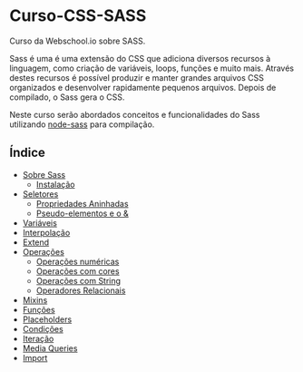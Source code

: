 # Curso-CSS-SASS
Curso da Webschool.io sobre SASS.

Sass é uma é uma extensão do CSS que adiciona diversos recursos à linguagem, como criação de variáveis, loops, funções e muito mais. Através destes recursos é possível produzir e manter grandes arquivos CSS organizados e desenvolver rapidamente pequenos arquivos. Depois de compilado, o Sass gera o CSS.

Neste curso serão abordados conceitos e funcionalidades do Sass utilizando <a href="https://github.com/sass/node-sass" target="_blank">node-sass</a> para compilação.

## Índice

- <a href="Apostila/about.md" target="_blank">Sobre Sass</a>
  - <a href="Apostila/about.md#instalação" target="_blank">Instalação</a>
- <a href="Apostila/selectors.md" target="_blank">Seletores</a>
  - <a href="Apostila/selectors.md#propriedades-aninhadas" target="_blank">Propriedades Aninhadas</a>
  - <a href="Apostila/selectors.md#pseudo-elementos-e-o-" target="_blank">Pseudo-elementos e o &</a>
- <a href="Apostila/variables.md" target="_blank">Variáveis</a>
- <a href="Apostila/interpolation.md" target="_blank">Interpolação</a>
- <a href="Apostila/extend.md" target="_blank">Extend</a>
- <a href="Apostila/operations.md" target="_blank">Operações</a>
  - <a href="Apostila/operations.md#number-operations" target="_blank">Operações numéricas</a>
  - <a href="Apostila/operations.md#color-operations" target="_blank">Operações com cores</a>
  - <a href="Apostila/operations.md#operações-com-string" target="_blank">Operações com String</a>
  - <a href="Apostila/operations.md#operadores-relacionais" target="_blank">Operadores Relacionais</a>
- <a href="Apostila/mixins.md" target="_blank">Mixins</a>
- <a href="Apostila/functions.md" target="_blank">Funções</a>
- <a href="Apostila/placeholders.md" target="_blank">Placeholders</a>
- <a href="Apostila/conditions.md" target="_blank">Condições</a>
- <a href="Apostila/iteration.md" target="_blank">Iteração</a>
- <a href="Apostila/media-queries.md" target="_blank">Media Queries</a>
- <a href="Apostila/import.md" target="_blank">Import</a>
